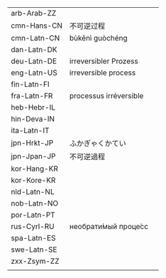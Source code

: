 | | | |
|-|-|-|
| arb-Arab-ZZ |  |  |
| cmn-Hans-CN | 不可逆过程 |  |
| cmn-Latn-CN | bùkěnì guòchéng |  |
| dan-Latn-DK |  |  |
| deu-Latn-DE | irreversibler Prozess |  |
| eng-Latn-US | irreversible process |  |
| fin-Latn-FI |  |  |
| fra-Latn-FR | processus irréversible |  |
| heb-Hebr-IL |  |  |
| hin-Deva-IN |  |  |
| ita-Latn-IT |  |  |
| jpn-Hrkt-JP | ふかぎゃくかてい |  |
| jpn-Jpan-JP | 不可逆過程 |  |
| kor-Hang-KR |  |  |
| kor-Kore-KR |  |  |
| nld-Latn-NL |  |  |
| nob-Latn-NO |  |  |
| por-Latn-PT |  |  |
| rus-Cyrl-RU | необрати́мый проце́сс |  |
| spa-Latn-ES |  |  |
| swe-Latn-SE |  |  |
| zxx-Zsym-ZZ |  |  |
|  |  |  |